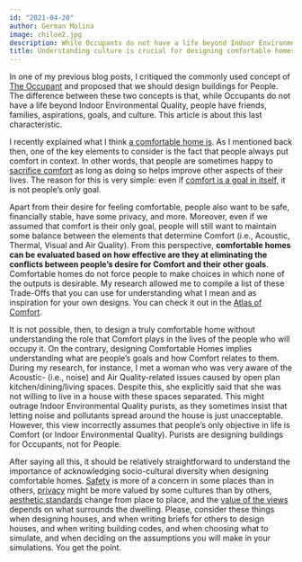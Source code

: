 ```yaml
---
id: "2021-04-20"
author: German Molina
image: chiloe2.jpg
description: While Occupants do not have a life beyond Indoor Environmental Quality, people have friends, families, aspirations, goals, and culture. This article is about this last characteristic.
title: Understanding culture is crucial for designing comfortable homes
---
```



In one of my previous blog posts, I critiqued the commonly used concept of [The Occupant](/2020-08-14.blog) and proposed that we should design buildings for People. The difference between these two concepts is that, while Occupants do not have a life beyond Indoor Environmental Quality, people have friends, families, aspirations, goals, and culture. This article is about this last characteristic.

I recently explained what I think [a comfortable home is](/2021-04-14.blog). As I mentioned back then, one of the key elements to consider is the fact that people always put comfort in context. In other words, that people are sometimes happy to [sacrifice comfort](/atlas.html?layer=trade-offs) as long as doing so helps improve other aspects of their lives. The reason for this is very simple: even if [comfort is a goal in itself](/2021-01-19.blog), it is not people’s only goal. 

Apart from their desire for feeling comfortable, people also want to be safe, financially stable, have some privacy, and more. Moreover, even if we assumed that comfort is their only goal, people will still want to maintain some balance between the elements that determine Comfort (i.e., Acoustic, Thermal, Visual and Air Quality). From this perspective, **comfortable homes can be evaluated based on how effective are they at eliminating the conflicts between people’s desire for Comfort and their other goals**. Comfortable homes do not force people to make choices in which none of the outputs is desirable. My research allowed me to compile a list of these Trade-Offs that you can use for understanding what I mean and as inspiration for your own designs. You can check it out in the [Atlas of Comfort](/atlas.html?layer=trade-offs). 

It is not possible, then, to design a truly comfortable home without understanding the role that Comfort plays in the lives of the people who will occupy it. On the contrary, designing Comfortable Homes implies understanding what are people’s goals and how Comfort relates to them. During my research, for instance, I met a woman who was very aware of the Acoustic- (i.e., noise) and Air Quality-related issues caused by open plan kitchen/dining/living spaces. Despite this, she explicitly said that she was not willing to live in a house with these spaces separated. This might outrage Indoor Environmental Quality purists, as they sometimes insist that letting noise and pollutants spread around the house is just unacceptable. However, this view incorrectly assumes that people’s only objective in life is Comfort (or Indoor Environmental Quality). Purists are designing buildings for Occupants, not for People.

After saying all this, it should be relatively straightforward to understand the importance of acknowledging socio-cultural diversity when designing comfortable homes. [Safety](/atlas.html?code=safety) is more of a concern in some places than in others, [privacy](/atlas.html?code=loss_of_visual_privacy) might be more valued by some cultures than by others, [aesthetic standards](/atlas.html?code=aesthetics) change from place to place, and the [value of the views](/atlas.html?code=loss_of_views) depends on what surrounds the dwelling. Please, consider these things when designing houses, and when writing briefs for others to design houses, and when writing building codes, and when choosing what to simulate, and when deciding on the assumptions you will make in your simulations. You get the point.



